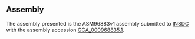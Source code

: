 

Assembly
--------

The assembly presented is the ASM96883v1 assembly submitted to
[INSDC](http://www.insdc.org) with the assembly accession
[GCA\_000968835.1](http://www.ebi.ac.uk/ena/data/view/GCA_000968835.1).
